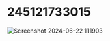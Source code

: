 # 245121733015
![Screenshot 2024-06-22 111903](https://github.com/Avinash015/245121733015/assets/120790516/c15f9870-ed7c-43b3-949f-c6a98998640e)
